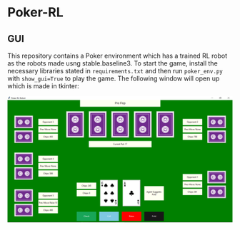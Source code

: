 # Poker-RL

## GUI

This repository contains a Poker environment which has a trained RL robot as the robots made usng stable.baseline3. To start the game, install the necessary libraries stated in ```requirements.txt``` and then run ```poker_env.py``` with ```show_gui=True``` to play the game. The following window will open up which is made in tkinter:

<p align ="center">
  <img src="./statics/homescreen.png">
</p>

